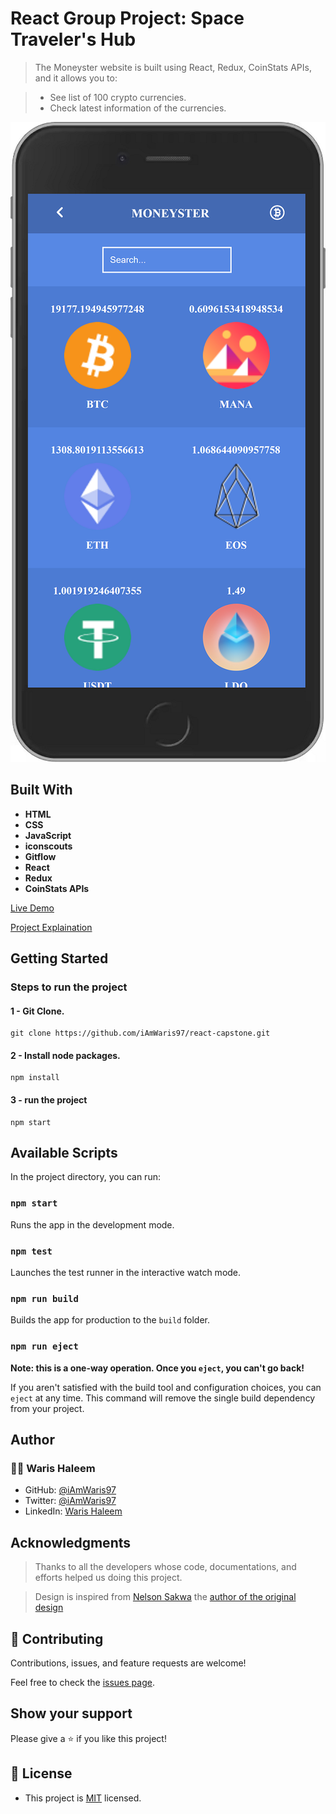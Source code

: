 # React Group Project: Space Traveler's Hub

> The Moneyster website is built using React, Redux, CoinStats APIs, and it allows you to:

> * See list of 100 crypto currencies.
> * Check latest information of the currencies.

![Project Screenshot](./snapshot.PNG "MoneySter")

## Built With

- **HTML**
- **CSS**
- **JavaScript**
- **iconscouts**
- **Gitflow**
- **React**
- **Redux**
- **CoinStats APIs**

[Live Demo](https://moneyster.netlify.app/)

[Project Explaination](https://www.loom.com/share/133e2229537f4b439f19e56c2b9dce52)

## Getting Started

### Steps to run the project

#### 1 - Git Clone.

```
git clone https://github.com/iAmWaris97/react-capstone.git
```
#### 2 - Install node packages.

```
npm install
```

#### 3 - run the project

```
npm start
```

## Available Scripts

In the project directory, you can run:

### `npm start`

Runs the app in the development mode.

### `npm test`

Launches the test runner in the interactive watch mode.

### `npm run build`

Builds the app for production to the `build` folder.

### `npm run eject`

**Note: this is a one-way operation. Once you `eject`, you can't go back!**

If you aren't satisfied with the build tool and configuration choices, you can `eject` at any time. This command will remove the single build dependency from your project.

## Author
### 👨‍💻 Waris Haleem
- GitHub: [@iAmWaris97](https://github.com/iAmWaris97)
- Twitter: [@iAmWaris97](https://twitter.com/iAmWaris97)
- LinkedIn: [Waris Haleem](https://www.linkedin.com/in/waris-haleem/)

## Acknowledgments

> Thanks to all the developers whose code, documentations, and efforts helped us doing this project.

> Design is inspired from [Nelson Sakwa](https://www.behance.net/sakwadesignstudio) the [author of the original design](https://www.behance.net/gallery/31579789/Ballhead-App-(Free-PSDs))

## 🤝 Contributing

Contributions, issues, and feature requests are welcome!

Feel free to check the [issues page](../../issues/).

## Show your support

Please give a ⭐️ if you like this project!

## 📝 License
- This project is [MIT](./LICENSE) licensed.